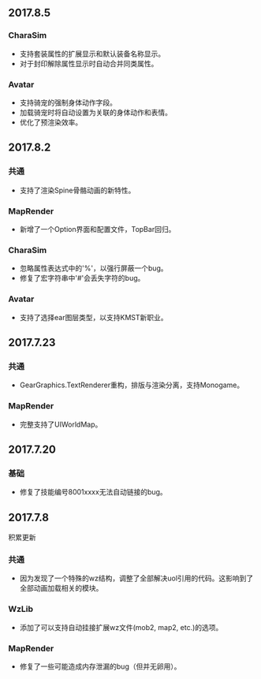 ﻿## 2017.8.5

### CharaSim
- 支持套装属性的扩展显示和默认装备名称显示。
- 对于封印解除属性显示时自动合并同类属性。

### Avatar
- 支持骑宠的强制身体动作字段。
- 加载骑宠时将自动设置为关联的身体动作和表情。
- 优化了预渲染效率。


## 2017.8.2

### 共通
- 支持了渲染Spine骨骼动画的新特性。

### MapRender
- 新增了一个Option界面和配置文件，TopBar回归。

### CharaSim
- 忽略属性表达式中的'%'，以强行屏蔽一个bug。
- 修复了宏字符串中'#'会丢失字符的bug。

### Avatar
- 支持了选择ear图层类型，以支持KMST新职业。


## 2017.7.23

### 共通
- GearGraphics.TextRenderer重构，排版与渲染分离，支持Monogame。

### MapRender
- 完整支持了UIWorldMap。


## 2017.7.20

### 基础
- 修复了技能编号8001xxxx无法自动链接的bug。


## 2017.7.8
积累更新

### 共通
- 因为发现了一个特殊的wz结构，调整了全部解决uol引用的代码。这影响到了全部动画加载相关的模块。

### WzLib
- 添加了可以支持自动挂接扩展wz文件(mob2, map2, etc.)的选项。

### MapRender
- 修复了一些可能造成内存泄漏的bug（但并无卵用）。